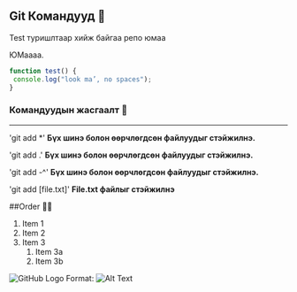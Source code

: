 ## Git Командууд :star2:
Test туришлтаар хийж байгаа репо юмаа

ЮМаааа.

```javascript
function test() {
 console.log("look ma’, no spaces");
}
```

### Командуудын жасгаалт :blue_heart:
---
'git add *' **Бүх шинэ болон өөрчлөгдсөн файлуудыг стэйжилнэ.**

'git add .' **Бүх шинэ болон өөрчлөгдсөн файлуудыг стэйжилнэ.**

'git add -^' **Бүх шинэ болон өөрчлөгдсөн файлуудыг стэйжилнэ.**

'git add [file.txt]' **File.txt файлыг стэйжилнэ**

##Order :star2::star2:

1. Item 1
1. Item 2
1. Item 3
   1. Item 3a
   1. Item 3b

![GitHub Logo](/images/logo.png)
Format: ![Alt Text](url)

